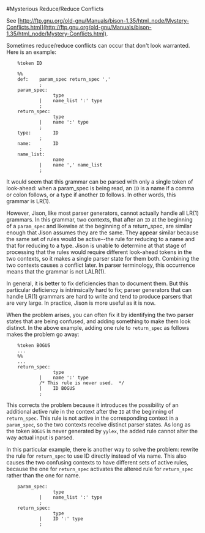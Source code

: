 #Mysterious Reduce/Reduce Conflicts

See [http://ftp.gnu.org/old-gnu/Manuals/bison-1.35/html_node/Mystery-Conflicts.html](http://ftp.gnu.org/old-gnu/Manuals/bison-1.35/html_node/Mystery-Conflicts.html).

Sometimes reduce/reduce conflicts can occur that don't look warranted. Here is an example: 

        %token ID

        %%
        def:    param_spec return_spec ','
                ;
        param_spec:
                     type
                |    name_list ':' type
                ;
        return_spec:
                     type
                |    name ':' type
                ;
        type:        ID
                ;
        name:        ID
                ;
        name_list:
                     name
                |    name ',' name_list
                ;

It would seem that this grammar can be parsed with only a single
token of look-ahead: when a param_spec is being read, an `ID` is a
name if a comma or colon follows, or a type if another `ID` follows.
In other words, this grammar is LR(1).

However, Jison, like most parser generators, cannot actually handle
all LR(1) grammars. In this grammar, two contexts, that after an
`ID` at the beginning of a `param_spec` and likewise at the beginning
of a return_spec, are similar enough that Jison assumes they are
the same. They appear similar because the same set of rules would
be active--the rule for reducing to a name and that for reducing
to a type. Jison is unable to determine at that stage of processing
that the rules would require different look-ahead tokens in the two
contexts, so it makes a single parser state for them both. Combining
the two contexts causes a conflict later. In parser terminology,
this occurrence means that the grammar is not LALR(1).

In general, it is better to fix deficiencies than to document them.
But this particular deficiency is intrinsically hard to fix; parser
generators that can handle LR(1) grammars are hard to write and
tend to produce parsers that are very large. In practice, Jison is
more useful as it is now.

When the problem arises, you can often fix it by identifying the
two parser states that are being confused, and adding something to
make them look distinct. In the above example, adding one rule to
`return_spec` as follows makes the problem go away:

        %token BOGUS
        ...
        %%
        ...
        return_spec:
                     type
                |    name ':' type
                /* This rule is never used.  */
                |    ID BOGUS
                ;

This corrects the problem because it introduces the possibility of
an additional active rule in the context after the `ID` at the
beginning of `return_spec`. This rule is not active in the corresponding
context in a `param_spec`, so the two contexts receive distinct
parser states. As long as the token `BOGUS` is never generated by
`yylex`, the added rule cannot alter the way actual input is parsed.

In this particular example, there is another way to solve the
problem: rewrite the rule for `return_spec` to use ID directly instead
of via name. This also causes the two confusing contexts to have
different sets of active rules, because the one for `return_spec`
activates the altered rule for `return_spec` rather than the one for
name.

        param_spec:
                     type
                |    name_list ':' type
                ;
        return_spec:
                     type
                |    ID ':' type
                ;
